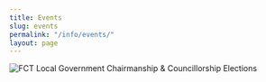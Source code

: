 ```yaml
---
title: Events
slug: events
permalink: "/info/events/"
layout: page
---
```


![FCT Local Government Chairmanship & Councillorship Elections](/file_archive/FCTDecidesLocal "#FCTDecidesLocal")
